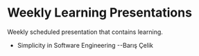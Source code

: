 # Weekly Learning Presentations

Weekly scheduled presentation that contains learning.

- Simplicity in Software Engineering --Barış Çelik
